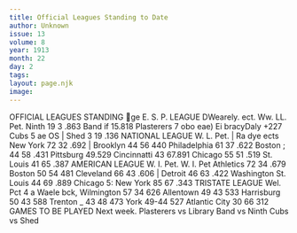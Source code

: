 ```yaml
---
title: Official Leagues Standing to Date
author: Unknown
issue: 13
volume: 8
year: 1913
month: 22
day: 2
tags:
layout: page.njk
image:
---
```

OFFICIAL LEAGUES STANDING ge E. S. P. LEAGUE DWearely. ect. Ww. LL. Pet. Ninth 19 3 .863 Band if 15.818 Plasterers 7 obo eae) Ei bracyDaly +227 Cubs 5 ae OS | Shed 3 19 .136 NATIONAL LEAGUE W. L. Pet. | Ra dye ects New York 72 32 .692 | Brooklyn 44 56 440 Philadelphia 61 37 .622 Boston ; 44 58 .431 Pittsburg 49.529 Cincinnatti 43 67.891 Chicago 55 51 .519 St. Louis 41 65 .387 AMERICAN LEAGUE W. I. Pet. W. I. Pet Athletics 72 34 .679 Boston 50 54 481 Cleveland 66 43 .606 | Detroit 46 63 .422 Washington St. Louis 44 69 .889 Chicago 5: New York 85 67 .343 TRISTATE LEAGUE Wel. Pct 4 a Waele bck, Wilmington 57 34 626 Allentown 49 43 533 Harrisburg 50 43 588 Trenton _ 43 48 473 York 49-44 527 Atlantic City 30 66 312 GAMES TO BE PLAYED Next week. Plasterers vs Library Band vs Ninth Cubs vs Shed 

